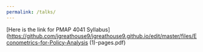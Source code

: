 ```yaml
---
permalink: /talks/
---
```


[Here is the link for PMAP 4041 Syllabus](https://github.com/jgreathouse9/jgreathouse9.github.io/edit/master/files/Econometrics-for-Policy-Analysis (1)-pages.pdf)

